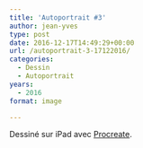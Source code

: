 ```yaml
---
title: 'Autoportrait #3'
author: jean-yves
type: post
date: 2016-12-17T14:49:29+00:00
url: /autoportrait-3-17122016/
categories:
  - Dessin
  - Autoportrait
years:
  - 2016
format: image

---
```

Dessiné sur iPad avec [Procreate](https://procreate.com/).